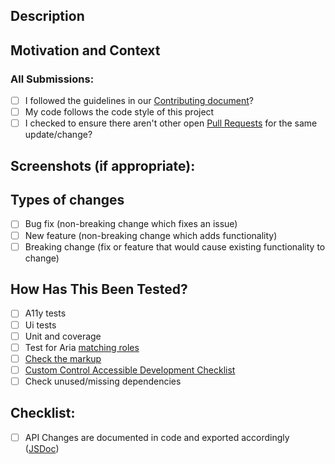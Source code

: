 ## Description
<!--- Describe your changes in detail -->

<!-- You can erase any parts of this template not applicable to your Pull Request. -->

## Motivation and Context
<!--- Why is this change required? What problem does it solve? -->
<!--- If it fixes an open issue, please link to the issue here. -->

### All Submissions:
* [ ] I followed the guidelines in our [Contributing document](https://github.com/orgs/Vonage/teams/vivid-core/discussions/2)?
* [ ] My code follows the code style of this project
* [ ] I checked to ensure there aren't other open [Pull Requests](../../../pulls) for the same update/change?

## Screenshots (if appropriate):

## Types of changes
<!--- What types of changes does your code introduce? Put an `x` in all the boxes that apply: -->
* [ ] Bug fix (non-breaking change which fixes an issue)
* [ ] New feature (non-breaking change which adds functionality)
* [ ] Breaking change (fix or feature that would cause existing functionality to change)

## How Has This Been Tested?
<!--- Please describe in detail how you tested your changes. -->
<!--- Include details of your testing environment, and the tests you ran to -->
<!--- see how your change affects other areas of the code, etc. -->
* [ ] A11y tests
* [ ] Ui tests
* [ ] Unit and coverage
* [ ] Test for Aria [matching roles](https://developer.mozilla.org/en-US/docs/Web/Accessibility/ARIA/Roles)
* [ ] [Check the markup](https://validator.w3.org/)
* [ ] [Custom Control Accessible Development Checklist](https://w3c.github.io/using-aria/#checklist)
* [ ] Check unused/missing dependencies

## Checklist:
<!--- Go over all the following points, and put an `x` in all the boxes that apply. -->
<!--- If you're unsure about any of these, don't hesitate to ask. We're here to help! -->
* [ ] API Changes are documented in code and exported accordingly ([JSDoc](https://jsdoc.app/about-getting-started.html))
